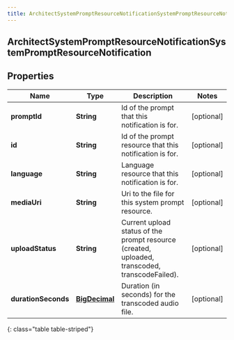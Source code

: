 ```yaml
---
title: ArchitectSystemPromptResourceNotificationSystemPromptResourceNotification
---
```

## ArchitectSystemPromptResourceNotificationSystemPromptResourceNotification


## Properties

| Name | Type | Description | Notes |
| ------------ | ------------- | ------------- | ------------- |
| **promptId** | <!----><!---->**String**<!----> | Id of the prompt that this notification is for. |  [optional] |
| **id** | <!----><!---->**String**<!----> | Id of the prompt resource that this notification is for. |  [optional] |
| **language** | <!----><!---->**String**<!----> | Language resource that this notification is for. |  [optional] |
| **mediaUri** | <!----><!---->**String**<!----> | Uri to the file for this system prompt resource. |  [optional] |
| **uploadStatus** | <!----><!---->**String**<!----> | Current upload status of the prompt resource (created, uploaded, transcoded, transcodeFailed). |  [optional] |
| **durationSeconds** | <!----><!---->[**BigDecimal**](BigDecimal.html)<!----> | Duration (in seconds) for the transcoded audio file. |  [optional] |
{: class="table table-striped"}



